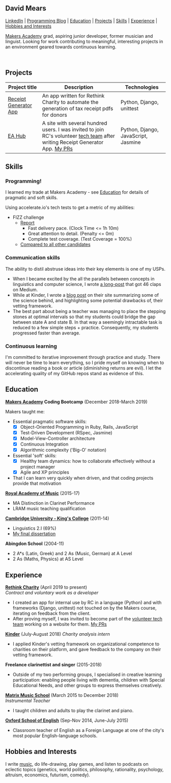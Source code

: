 ## David Mears
[LinkedIn](https://www.linkedin.com/in/david-mears-2605a7159/) | [Programming Blog](https://medium.com/@davidmears/) | [Education](#education) | [Projects](#projects) | [Skills](#skills) |  [Experience](#experience) | [Hobbies and Interests](#hobbies-and-interests)

[Makers Academy](https://makers.tech) grad, aspiring junior developer, former musician and linguist. Looking for work contributing to meaningful, interesting projects in an environment geared towards continuous learning.

<a href="https://sourcerer.io/david-mears"><img src="https://img.shields.io/badge/Ruby-233%20commits-orange.svg" alt=""></a>
<a href="https://sourcerer.io/david-mears"><img src="https://img.shields.io/badge/JavaScript-188%20commits-orange.svg" alt=""></a>
<a href="https://sourcerer.io/david-mears"><img src="https://img.shields.io/badge/HTML/CSS-416%20commits-orange.svg" alt=""></a>
<a href="https://sourcerer.io/david-mears"><img src="https://img.shields.io/badge/Python-114%20commits-orange.svg" alt=""></a>
<a href="https://sourcerer.io/david-mears"><img src="https://img.shields.io/badge/CoffeeScript-85%20commits-orange.svg" alt=""></a>

## Projects

| Project title    | Description          | Technologies        |
| ---                                                                     |---                 |---                                                        |
| [Receipt Generator App](https://github.com/rtcharity/receipt_generator_app)  | An app written for Rethink Charity to automate the generation of tax receipt pdfs for donors | Python, Django, unittest |
| [EA Hub](https://github.com/rtcharity/eahub.org) | A site with several hundred users. I was invited to join RC's volunteer [tech team](https://github.com/orgs/rtcharity/teams/tech) after writing Receipt Generator App. [My PRs](https://github.com/rtcharity/eahub.org/pulls?utf8=%E2%9C%93&q=is%3Apr+author%3Adavid-mears+) | Python, Django, JavaScript, Jasmine |

## Skills

### Programming!

I learned my trade at Makers Academy - see [Education](#education) for details of pragmatic and soft skills.

Using accelerate.io's tech tests to get a metric of my abilities:
- FIZZ challenge
    - [Report](https://report.accelerate.io/FIZ/mears0iouhka/index.html?candidate=dixe01&benchmark=Mears&rangeFrom=0&rangeTo=300)
        - Fast delivery pace. (Clock Time <= 1h 10m)
        - Great attention to detail. (Penalty <= 0m)
        - Complete test coverage. (Test Coverage = 100%)
    - [Compared to all other candidates](https://report.accelerate.io/FIZ/mears0iouhka/index.html?candidate=dixe01&benchmark=All%20candidates&rangeFrom=0&rangeTo=300)

### Communication skills

The ability to distil abstruse ideas into their key elements is one of my USPs.
- When I became excited by the all the parallels between concepts in linguistics and computer science, I wrote [a long-post](https://medium.com/@davidmears/) that got 46 claps on Medium.
- While at Kinder, I wrote a [blog post](https://kinder.world/blogs/company/increasing-effectiveness-with-high-quality-internal-research-19405) on their site summarizing some of the science behind, and highlighting some potential drawbacks of, their vetting framework.
- The best part about being a teacher was managing to place the stepping stones at optimal intervals so that my students could bridge the gap between state A and state B. In that way a seemingly intractable task is reduced to a few simple steps + practice. Consequently, my students progressed faster than average.

### Continuous learning

I'm committed to iterative improvement through practice and study. There will never be time to learn everything, so I pride myself on knowing when to discontinue reading a book or article (diminishing returns are evil). I let the accelerating quality of my GitHub repos stand as evidence of this.

## Education

**[Makers Academy](http://makersacademy.com/) Coding Bootcamp** (December 2018-March 2019)

Makers taught me:
- Essential pragmatic software skills:
    - [x] Object-Oriented Programming in Ruby, Rails, JavaScript
    - [x] Test-Driven Development (RSpec, Jasmine)
    - [x] Model-View-Controller architecture
    - [x] Continuous Integration
    - [x] Algorithmic complexity ('Big-O' notation)
- Essential 'soft' skills:
    - [x] Healthy team dynamics: how to collaborate effectively without a project manager
    - [x] Agile and XP principles
- That I can learn very quickly when driven, and that coding projects provide that motivation

**[Royal Academy of Music](https://www.ram.ac.uk/)** (2015-17)

- MA Distinction in Clarinet Performance
- LRAM music teaching qualification

**[Cambridge University - King's College](https://www.cam.ac.uk/)** (2011-14)

- Linguistics 2.I (69%)
- [My final dissertation](https://www.academia.edu/6572064/Theoretical_accounts_of_phonetic_correlates_of_gender)

**Abingdon School** (2004-11)

- 2 A\*s (Latin, Greek) and 2 As (Music, German) at A Level
- 2 As (Maths, Physics) at AS Level

## Experience

**[Rethink Charity](https://rtcharity.org/)** (April 2019 to present)    
*Contract and voluntary work as a developer*

- I created an app for internal use by RC in a language (Python) and with frameworks (Django, unittest) not touched on by the Makers course, iterating on feedback from the client.
- After proving myself, I was invited to become part of the [volunteer tech team](https://github.com/orgs/rtcharity/teams/tech) working on a website for them. [My PRs](https://github.com/rtcharity/eahub.org/pulls?utf8=%E2%9C%93&q=is%3Apr+author%3Adavid-mears+)

**[Kinder](https://kinder.world/)** (July-August 2018)
*Charity analysis intern*

- I applied Kinder's vetting framework on organizational competence to charities on their platform, and gave feedback to the company on their vetting framework.

**Freelance clarinettist and singer** (2015-2018)

- Outside of my two performing groups, I specialised in creative learning participation: enabling people living with dementia, children with Special Educational Needs, and other groups to express themselves creatively.

**[Matrix Music School](https://www.matrixmusicschool.co.uk/)** (March 2015 to December 2018)   
*Instrumental Teacher*

- I taught children and adults to play the clarinet and piano.

**[Oxford School of English](https://www.oxfordschoolofenglish.com/)**  (Sep-Nov 2014, June-July 2015)

- Classroom teacher of English as a Foreign Language at one of the city's most popular English-language schools.

## Hobbies and Interests

I write [music](https://www.youtube.com/watch?v=_ZULf__C2k8), do life-drawing, play games, and listen to podcasts on eclectic topics (genetics, world politics, philosophy, rationality, psychology, altruism, economics, futurism, comedy).
